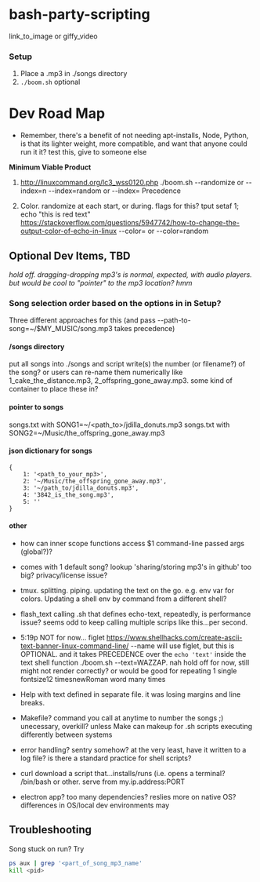 # bash-party-scripting
link_to_image or giffy_video
### Setup
1. Place a .mp3 in ./songs directory
2. `./boom.sh`
optional

# Dev Road Map
- Remember, there's a benefit of not needing apt-installs, Node, Python, is that its lighter weight, more compatible, and want that anyone could run it it? test this, give to someone else  

**Minimum Viable Product**  
1. http://linuxcommand.org/lc3_wss0120.php ./boom.sh 
--randomize or --index=n
--index=random or --index=<n>
Precedence


2. Color. randomize at each start, or during. flags for this? tput setaf 1; echo "this is red text" https://stackoverflow.com/questions/5947742/how-to-change-the-output-color-of-echo-in-linux
--color=<color> or --color=random

## Optional Dev Items, TBD
*hold off. dragging-dropping mp3's is normal, expected, with audio players. but would be cool to "pointer" to the mp3 location? hmm*
### Song selection order based on the options in in Setup?
Three different approaches for this
(and pass --path-to-song=~/$MY_MUSIC/song.mp3 takes precedence)
#### /songs directory
put all songs into ./songs and script write(s) the number (or filename?) of the song? or users can re-name them numerically like 1_cake_the_distance.mp3, 2_offspring_gone_away.mp3. some kind of container to place these in?
#### pointer to songs
songs.txt with SONG1=~/<path_to>/jdilla_donuts.mp3
songs.txt with SONG2=~/Music/the_offspring_gone_away.mp3
#### json dictionary for songs
```
{
    1: '<path_to_your_mp3>',
    2: '~/Music/the_offspring_gone_away.mp3',
    3: '~/path_to/jdilla_donuts.mp3',
    4: '3842_is_the_song.mp3',
    5: ''
}
```
#### other
- how can inner scope functions access $1 command-line passed args (global?)?
- comes with 1 default song? lookup 'sharing/storing mp3's in github' too big? privacy/license issue?  
- tmux. splitting. piping. updating the text on the go. e.g. env var for colors. Updating a shell env by command from a different shell?
- flash_text calling .sh that defines echo-text, repeatedly, is performance issue? seems odd to keep calling multiple scrips like this...per second.

- 5:19p NOT for now...
figlet
https://www.shellhacks.com/create-ascii-text-banner-linux-command-line/ 
--name will use figlet, but this is OPTIONAL. and it takes PRECEDENCE over the `echo 'text'` inside the text shell function 
./boom.sh --text=WAZZAP. nah hold off for now, still might not render correctly?
or would be good for repeating 1 single fontsize12 timesnewRoman word many times 
- Help with text defined in separate file. it was losing margins and line breaks.  
- Makefile? command you call at anytime to number the songs ;) unecessary, overkill? unless Make can makeup for .sh scripts executing differently between systems  
- error handling? sentry somehow? at the very least, have it written to a log file? is there a standard practice for shell scripts?  
- curl download a script that...installs/runs (i.e. opens a terminal? /bin/bash or other. serve from my.ip.address:PORT
- electron app? too many dependencies? reslies more on native OS? differences in OS/local dev environments may

## Troubleshooting
Song stuck on run? Try
``` bash
ps aux | grep '<part_of_song_mp3_name'
kill <pid>
```
